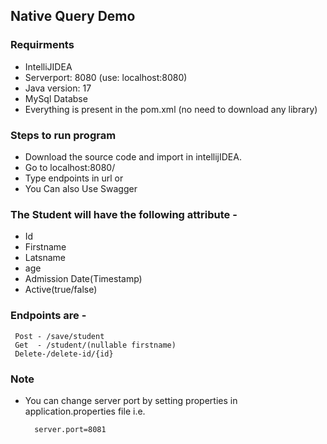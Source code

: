 ## Native Query Demo
### Requirments
 * IntelliJIDEA
 * Serverport: 8080 (use: localhost:8080)
 * Java version: 17
 * MySql Databse
 * Everything is present in the pom.xml (no need to download any library)
 ### Steps to run program
 * Download the source code and import in intellijIDEA.
 * Go to localhost:8080/ 
 * Type endpoints in url or
 * You Can also Use Swagger 
 
### The Student will have the following attribute -
 * Id
 * Firstname
 * Latsname
 * age
 * Admission Date(Timestamp)
 * Active(true/false)
 
### Endpoints are -
 
     Post - /save/student
     Get  - /student/(nullable firstname)
     Delete-/delete-id/{id}
### Note
* You can change server port by setting properties in application.properties file i.e.

        server.port=8081
 
 


   
     
 
 

